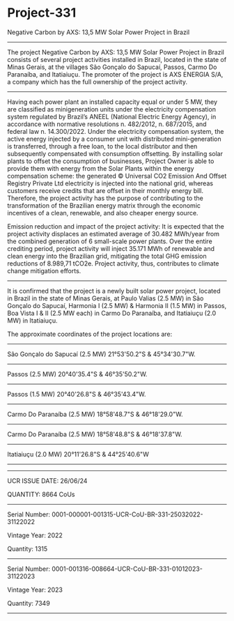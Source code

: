 # Project-331
Negative Carbon by AXS: 13,5 MW Solar Power Project in Brazil
__________
The project Negative Carbon by AXS: 13,5 MW Solar Power Project in Brazil consists of several
project activities installed in Brazil, located in the state of Minas Gerais, at the villages São Gonçalo
do Sapucaí, Passos, Carmo Do Paranaíba, and Itatiaiuçu. The promoter of the project is AXS
ENERGIA S/A, a company which has the full ownership of the project activity.
____________
Having each power plant an installed capacity equal or under 5 MW, they are classified as minigeneration units under the electricity compensation system regulated by Brazil’s ANEEL (National
Electric Energy Agency), in accordance with normative resolutions n. 482/2012, n. 687/2015, and
federal law n. 14.300/2022. Under the electricity compensation system, the active energy injected by
a consumer unit with distributed mini-generation is transferred, through a free loan, to the local
distributor and then subsequently compensated with consumption offsetting.
By installing solar plants to offset the consumption of businesses, Project Owner is able to provide
them with energy from the Solar Plants within the energy compensation scheme: the generated
© Universal CO2 Emission And Offset Registry Private Ltd
electricity is injected into the national grid, whereas customers receive credits that are offset in their
monthly energy bill. Therefore, the project activity has the purpose of contributing to the
transformation of the Brazilian energy matrix through the economic incentives of a clean, renewable,
and also cheaper energy source.


Emission reduction and impact of the project activity:
It is expected that the project activity displaces an estimated average of 30.482 MWh/year from the
combined generation of 6 small-scale power plants. Over the entire crediting period, project activity
will inject 35.171 MWh of renewable and clean energy into the Brazilian grid, mitigating the total
GHG emission reductions of 8.989,71 tCO2e. Project activity, thus, contributes to climate change
mitigation efforts.
________________________
It is confirmed that the project is a newly built solar power project, located in Brazil in the state
of Minas Gerais, at Paulo Valias (2.5 MW) in São Gonçalo do Sapucaí, Harmonia I (2.5 MW) &
Harmonia II (1.5 MW) in Passos, Boa Vista I & II (2.5 MW each) in Carmo Do Paranaíba, and
Itatiaiuçu (2.0 MW) in Itatiaiuçu. 

The approximate coordinates of the project locations are:
______________________
São Gonçalo do Sapucaí (2.5 MW) 21°53'50.2"S & 45°34'30.7"W. 
_____________
Passos (2.5 MW) 20°40'35.4"S &
46°35'50.2"W. 
__________________
Passos (1.5 MW) 20°40'26.8"S & 46°35'43.4"W. 
_____________________
Carmo Do Paranaíba (2.5 MW)
18°58'48.7"S & 46°18'29.0"W. 
____________________
Carmo Do Paranaíba (2.5 MW) 18°58'48.8"S & 46°18'37.8"W.
_________________
Itatiaiuçu (2.0 MW) 20°11'26.8"S & 44°25'40.6"W 
________________
__________
UCR ISSUE DATE: 26/06/24

QUANTITY: 8664 CoUs
___________
Serial Number: 0001-000001-001315-UCR-CoU-BR-331-25032022-31122022

Vintage Year: 2022

Quantity: 1315
___________
Serial Number: 0001-001316-008664-UCR-CoU-BR-331-01012023-31122023

Vintage Year: 2023

Quantity: 7349
______________
